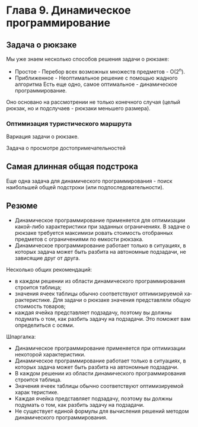 # Глава 9. Динамическое программирование

## Задача о рюкзаке

Мы уже знаем несколько способов решения задачи о рюкзаке:

* Простое - Перебор всех возможных множеств предметов - O(2<sup>n</sup>).
* Приближенное - Неоптимальное решение с помощью жадного алгоритма
Есть еще одно, самое оптимальное - динамическое программирование.

Оно основано на рассмотрении не только конечного случая (целый рюкзак, но и подслучаев - рюкзаки меньшего размера).


### Оптимизация туристического маршрута

Вариация задачи о рюкзаке.

Задача о просмотре достопримечательностей


## Самая длинная общая подстрока

Еще одна задача для динамического программирования - поиск наибольшей общей подстроки (или подпоследовательности).

## Резюме

* Динамическое программирование применяется для оптимизации какой-либо характеристики при заданных ограничениях. В задаче о рюкзаке требуется максимизи­ ровать стоимость отобранных предметов с ограничениями по емкости рюкзака.
* Динамическое программирование работает только в ситуациях, в кото­рых задача может быть разбита на автономные подзадачи, не зависящие друг от друга.

Несколько общих рекомендаций:

* в каждом решении из области динамического программирования стро­ится таблица;
* значения ячеек таблицы обычно соответствуют оптимизируемой ха­рактеристике. Для задачи о рюкзаке значения представляли общую стоимость товаров;
* каждая ячейка представляет подзадачу, поэтому вы должны подумать о том, как разбить задачу на подзадачи. Это поможет вам определиться с осями.

Шпаргалка:

* Динамическое программирование применяется при оптимизации не­которой характеристики.
* Динамическое программирование работает только в ситуациях, в кото­рых задача может быть разбита на автономные подзадачи.
* В каждом решении из области динамического программирования стро­ится таблица.
* Значения ячеек таблицы обычно соответствуют оптимизируемой харак­ теристике.
* Каждая ячейка представляет подзадачу, поэтому вы должны подумать о том, как разбить задачу на подзадачи.
* Не существует единой формулы для вычисления решений методом ди­намического программирования.